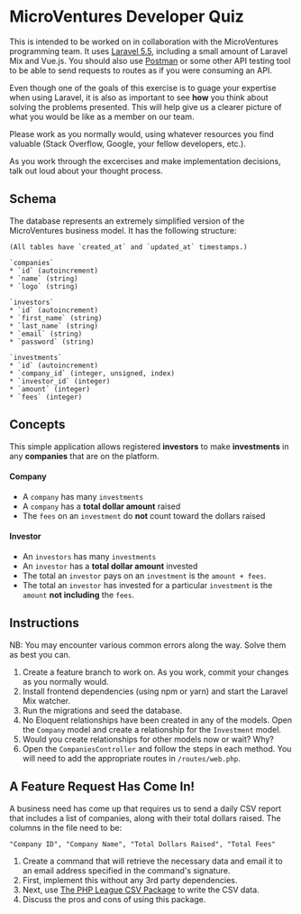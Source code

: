 # MicroVentures Developer Quiz

This is intended to be worked on in collaboration with the MicroVentures
programming team. It uses [Laravel 5.5](https://laravel.com/docs/5.5), including
a small amount of Laravel Mix and Vue.js. You should also use [Postman](https://getpostman.com) or some
other API testing tool to be able to send requests to routes as if you were consuming
an API.

Even though one of the goals of this exercise is to guage your expertise when
using Laravel, it is also as important to see **how** you think about solving
the problems presented. This will help give us a clearer picture of what
you would be like as a member on our team.

Please work as you normally would, using whatever resources you find valuable
(Stack Overflow, Google, your fellow developers, etc.).

As you work through the excercises and make implementation decisions, talk out
loud about your thought process.

## Schema

The database represents an extremely simplified version of the MicroVentures business model. It has the following structure:

    (All tables have `created_at` and `updated_at` timestamps.)

    `companies`
	* `id` (autoincrement)
	* `name` (string)
	* `logo` (string)

    `investors`
	* `id` (autoincrement)
	* `first_name` (string)
	* `last_name` (string)
	* `email` (string)
	* `password` (string)

    `investments`
	* `id` (autoincrement)
	* `company_id` (integer, unsigned, index)
	* `investor_id` (integer)
	* `amount` (integer)
	* `fees` (integer)

## Concepts

This simple application allows registered **investors** to make **investments**
in any **companies** that are on the platform.

#### Company

* A `company` has many `investments`
* A `company` has a **total dollar amount** raised
* The `fees` on an `investment` do **not** count toward the dollars raised

#### Investor

* An `investors` has many `investments`
* An `investor` has a **total dollar amount** invested
* The total an `investor` pays on an `investment` is the `amount + fees`.
* The total an `investor` has invested for a particular `investment` is the `amount` **not including** the `fees`.

## Instructions

NB: You may encounter various common errors along the way. Solve them as best you can.

1. Create a feature branch to work on. As you work, commit your changes as you normally would.
2. Install frontend dependencies (using npm or yarn) and start the Laravel Mix watcher.
3. Run the migrations and seed the database.
4. No Eloquent relationships have been created in any of the models. Open the `Company` model and create a relationship for the `Investment` model.
5. Would you create relationships for other models now or wait? Why?
6. Open the `CompaniesController` and follow the steps in each method. You will need to add the appropriate routes in `/routes/web.php`.

## A Feature Request Has Come In!

A business need has come up that requires us to send a daily CSV report that includes a list of companies, along with their total dollars raised. The columns in the file need to be:

    "Company ID", "Company Name", "Total Dollars Raised", "Total Fees"

1. Create a command that will retrieve the necessary data and email it to an email address specified in the command's signature.
2. First, implement this without any 3rd party dependencies.
3. Next, use [The PHP League CSV Package](https://github.com/thephpleague/csv) to write the CSV data.
4. Discuss the pros and cons of using this package.
